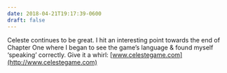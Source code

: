 ```yaml
---
date: 2018-04-21T19:17:39-0600
draft: false
---
```


Celeste continues to be great. I hit an interesting point towards the end of Chapter One where I began to see the game’s language & found myself ‘speaking’ correctly. Give it a whirl: [www.celestegame.com](http://www.celestegame.com)


